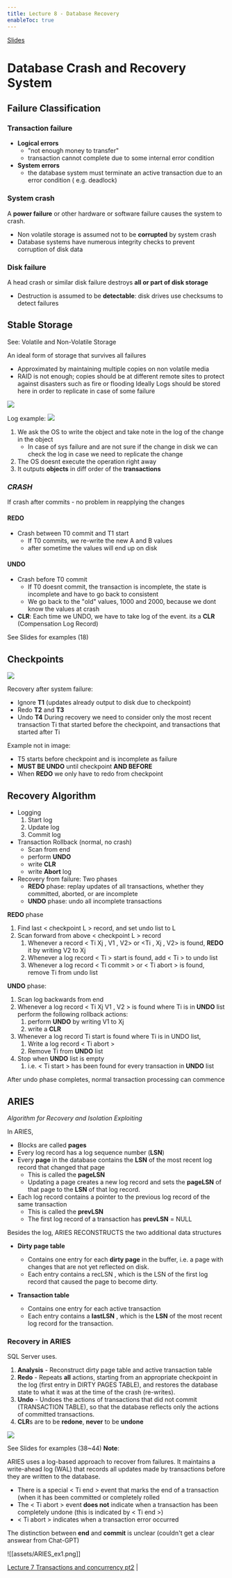 ```yaml
---
title: Lecture 8 - Database Recovery
enableToc: true
---
```

[Slides](https://diogorainhalopes.github.io/quartz/slides/adsi-07-recovery.pdf)

# Database Crash and Recovery System
## Failure Classification

### Transaction failure
- **Logical errors**
	- "not enough money to transfer"
	- transaction cannot complete due to some internal error condition
- **System errors**
	- the database system must terminate an active transaction due to an error condition ( e.g. deadlock)

### System crash
A **power failure** or other hardware or software failure causes the system to crash.
- Non volatile storage is assumed not to be **corrupted** by system crash
- Database systems have numerous integrity checks to prevent corruption of disk data

### Disk failure
A head crash or similar disk failure destroys **all or part of disk storage**
- Destruction is assumed to be **detectable**: disk drives use checksums to detect failures

## Stable Storage

See: Volatile and Non-Volatile Storage

An ideal form of storage that survives all failures
- Approximated by maintaining multiple copies on non volatile media
- RAID is not enough; copies should be at different remote sites to protect against disasters such as fire or flooding
Ideally Logs should be stored here in order to replicate in case of some failure

![](assets/data_access.png)

Log example:
![](assets/log_ex.png)

1) We ask the OS to write the object and take note in the log of the change in the object
	- In case of sys failure and are not sure if the change in disk we can check the log in case we need to replicate the change
2) The OS doesnt execute the operation right away
3) It outputs **objects** in diff order of the **transactions**

### ***CRASH***
If crash after commits - no problem in reapplying the changes
#### REDO
- Crash between T0 commit and T1 start 
	- If T0 commits, we re-write the new A and B values
	- after sometime the values will end up on disk 
#### UNDO
- Crash before T0 commit
	- If T0 doesnt commit, the transaction is incomplete, the state is incomplete and have to go back to consistent
	- We go back to the "old" values, 1000 and 2000, because we dont know the values at crash
- **CLR**: Each time we UNDO, we have to take log of the event. its a **CLR** (Compensation Log Record)

See Slides for examples (18) 


## Checkpoints

![](assets/checkpoints.png)

Recovery after system failure:
- Ignore **T1** (updates already output to disk due to checkpoint)
- Redo **T2** and **T3**
- Undo **T4**
During recovery we need to consider only the most recent transaction Ti that started before the checkpoint, and transactions that started after Ti

Example not in image:
- T5 starts before checkpoint and is incomplete as failure
- **MUST BE UNDO** until checkpoint **AND BEFORE** 
- When **REDO** we only have to redo from checkpoint

## Recovery Algorithm

- Logging
	1) Start log
	2) Update log
	3) Commit log
- Transaction Rollback (normal, no crash)
	- Scan from end
	- perform **UNDO**
	- write **CLR**
	- write **Abort** log
- Recovery from failure: Two phases
	- **REDO** phase: replay updates of all transactions, whether they committed, aborted, or are incomplete
	- **UNDO** phase: undo all incomplete transactions

**REDO** phase
1. Find last < checkpoint L > record, and set undo list to L
2. Scan forward from above < checkpoint L > record
	1. Whenever a record < Ti Xj , V1 , V2> or <Ti , Xj , V2> is found, **REDO** it by writing V2 to Xj
	2. Whenever a log record < Ti > start is found, add < Ti > to undo list
	3. Whenever a log record < Ti commit > or < Ti abort > is found, remove Ti from undo list

**UNDO** phase:
1. Scan log backwards from end
1. Whenever a log record < Ti Xj V1 , V2 > is found where Ti is in **UNDO** list perform the following rollback actions:
	1. perform **UNDO** by writing V1 to Xj
	2. write a **CLR** <Ti Xj V1>
2. Whenever a log record Ti start is found where Ti is in UNDO list,
	1. Write a log record < Ti abort >
	1. Remove Ti from **UNDO** list
3. Stop when **UNDO** list is empty
	1. i.e. < Ti start > has been found for every transaction in **UNDO** list

After undo phase completes, normal transaction processing can commence

## ARIES
*Algorithm for Recovery and Isolation Exploiting*

In ARIES,
- Blocks are called **pages**
- Every log record has a log sequence number (**LSN**)
- Every **page** in the database contains the **LSN** of the most recent log record that changed that page
	- This is called the **pageLSN**
	-  Updating a page creates a new log record and sets the **pageLSN** of that page to the **LSN** of that log record.
- Each log record contains a pointer to the previous log record of the same transaction
	- This is called the **prevLSN**
	- The first log record of a transaction has **prevLSN** = NULL

Besides the log, ARIES RECONSTRUCTS the two additional data structures
- **Dirty page table**
	- Contains one entry for each **dirty page** in the buffer, i.e. a page with changes that are not yet reflected on disk.
	-  Each entry contains a recLSN , which is the LSN of the first log record that caused the page to become dirty.

- **Transaction table**
	- Contains one entry for each active transaction
	-  Each entry contains a **lastLSN** , which is the **LSN** of the most recent log record for the transaction.

### Recovery in ARIES
SQL Server uses.
1. **Analysis** - Reconstruct dirty page table and active transaction table
2. **Redo** - Repeats **all** actions, starting from an appropriate checkpoint in the log (first entry in DIRTY PAGES TABLE), and restores the database state to what it was at the time of the crash (re-writes).
3. **Undo** - Undoes the actions of transactions that did not commit (TRANSACTION TABLE), so that the database reflects only the actions of committed transactions.
4. **CLR**s are to be **redone**, **never** to be **undone**


![](assets/recov_aries.png)

See Slides for examples (38~44)
**Note**: 

ARIES uses a log-based approach to recover from failures. It maintains a write-ahead log (WAL) that records all updates made by transactions before they are written to the database.

-  There is a special < Ti end > event that marks the end of a transaction (when it has been committed or completely rolled
- The < Ti abort > event **does not** indicate when a transaction has been completely undone (this is indicated by < Ti end >)
- < Ti abort > indicates when a transaction error occurred

The distinction between **end** and **commit** is unclear (couldn't get a clear answear from Chat-GPT)


![[assets/ARIES_ex1.png]]



[Lecture 7 Transactions and concurrency pt2](Lectures/Lecture-7-Transactions-and-concurrency-pt2.md) | 
